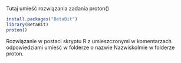 Tutaj umieść rozwiązania zadania proton()

```R
install.packages("BetaBit")
library(BetaBit)
proton()
```

Rozwiązanie w postaci skryptu R z umieszczonymi w komentarzach odpowiedziami umieść w folderze o nazwie NazwiskoImie w folderze proton.
